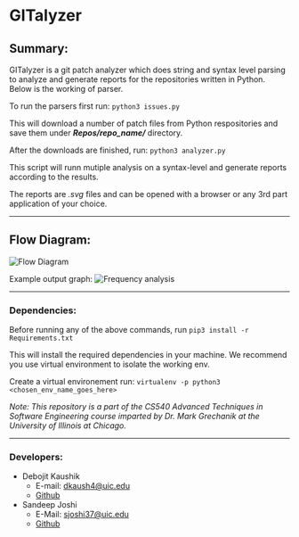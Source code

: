 # GITalyzer

##  Summary:
GITalyzer is a git patch analyzer which does string and syntax level parsing to analyze and generate reports for the repositories written in Python. Below is the working of parser. 

To run the parsers first run:
`python3 issues.py`

This will download a number of patch files from Python respositories and save them under ***Repos/repo_name/*** directory.

After the downloads are finished, run:
`python3 analyzer.py`

This script will runn mutiple analysis on a syntax-level and generate reports according to the results.

The reports are *.svg* files and can be opened with a browser or any 3rd part application of your choice.

* * *

## Flow Diagram:

![Flow Diagram](https://bitbucket.org/sjoshi37/sandeep_joshi_debojit_kaushik_hw2/raw/cf3c892aae0b51b5e255a0e40fd9697cb8a848a6/readme_images/analyzer_flow.jpeg)

Example output graph:
![Frequency analysis](https://bitbucket.org/sjoshi37/sandeep_joshi_debojit_kaushik_hw2/raw/7d0f5c85485d305e67a7658ba89e9349c5732305/readme_images/graph.png)

* * *

### Dependencies:
Before running any of the above commands, run
`pip3 install -r Requirements.txt`

This will install the required dependencies in your machine. We recommend you use virtual environment to isolate the working env.

Create a virtual environement run:
`virtualenv -p python3 <chosen_env_name_goes_here>`

*Note: This repository is a part of the CS540 Advanced Techniques in Software Engineering course imparted by Dr. Mark Grechanik at the University of Illinois at Chicago.*

* * *

### Developers:
* Debojit Kaushik
    * E-mail: dkaush4@uic.edu
    * [Github](https://www.github.com/dkaushik94)
* Sandeep Joshi
    * E-Mail: sjoshi37@uic.edu
    * [Github](https://www.github.com/sandeepjoshi1910)